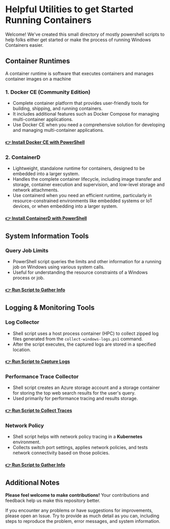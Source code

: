 # Helpful Utilities to get Started Running Containers

Welcome! We've created this small directory of mostly powershell scripts to help folks either get started or make the process of running Windows Containers easier.

## Container Runtimes
A container runtime is software that executes containers and manages container images on a machine

### 1. Docker CE (Community Edition)
- Complete container platform that provides user-friendly tools for building, shipping, and running containers.
- It includes additional features such as Docker Compose for managing multi-container applications.
- Use Docker CE when you need a comprehensive solution for developing and managing multi-container applications.
#### [👉 Install Docker CE with PowerShell](https://github.com/microsoft/Windows-Containers/tree/Main/helpful_tools/Install-DockerCE)

### 2. ContainerD
- Lightweight, standalone runtime for containers, designed to be embedded into a larger system.
- Handles the complete container lifecycle, including image transfer and storage, container execution and supervision, and low-level storage and network attachments.
- Use containerd when you need an efficient runtime, particularly in resource-constrained environments like embedded systems or IoT devices, or when embedding into a larger system.
#### [👉 Install ContainerD with PowerShell](https://github.com/microsoft/Windows-Containers/tree/Main/helpful_tools/Install-ContainerdRuntime)

## System Information Tools
### Query Job Limits
- PowerShell script queries the limits and other information for a running job on Windows using various system calls. 
- Useful for understanding the resource constraints of a Windows process or job.
#### [👉 Run Script to Gather Info](https://github.com/microsoft/Windows-Containers/tree/Main/helpful_tools/Query-JobLimits)

## Logging & Monitoring Tools
### Log Collector
- Shell script uses a host process container (HPC) to collect zipped log files generated from the `collect-windows-logs.ps1` command.
- After the script executes, the captured logs are stored in a specified location.
#### [👉 Run Script to Capture Logs](https://github.com/microsoft/Windows-Containers/tree/Main/helpful_tools/LogCollector)

### Performance Trace Collector
- Shell script creates an Azure storage account and a storage container for storing the top web search results for the user's query. 
- Used primarily for performance tracing and results storage.
#### [👉 Run Script to Collect Traces](https://github.com/microsoft/Windows-Containers/tree/Main/helpful_tools/PerfTraceCollector)

### Network Policy
- Shell script helps with network policy tracing in a **Kubernetes** environment. 
- Collects switch port settings, applies network policies, and tests network connectivity based on those policies.
#### [👉 Run Script to Gather Info](https://github.com/microsoft/Windows-Containers/tree/Main/helpful_tools/NetworkPolicy)

## Additional Notes
**Please feel welcome to make contributions!** Your contributions and feedback help us make this repository better.

If you encounter any problems or have suggestions for improvements, please open an Issue. Try to provide as much detail as you can, including steps to reproduce the problem, error messages, and system information.

